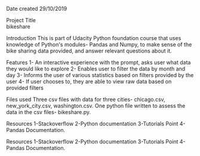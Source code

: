 Date created
29/10/2019

Project Title\
bikeshare

Introduction
This is part of Udacity Python foundation course that uses knowledge of Python's modules- Pandas and Numpy, to make sense of the bike sharing data provided, and answer relevant questions about it.

Features
1- An interactive experience with the prompt, asks user what data they would like to explore
2- Enables user to filter the data by month and day
3- Informs the user of various statistics based on filters provided by the user
4- If user chooses to, they are able to view raw data based on provided filters


Files used
Three csv files with data for three cities- chicago.csv, new_york_city.csv, washington.csv.
One python file written to assess the data in the csv files- bikeshare.py.

Resources
1-Stackoverflow
2-Python documentation
3-Tutorials Point
4-Pandas Documentation.

Resources
1-Stackoverflow
2-Python documentation
3-Tutorials Point
4-Pandas Documentation.